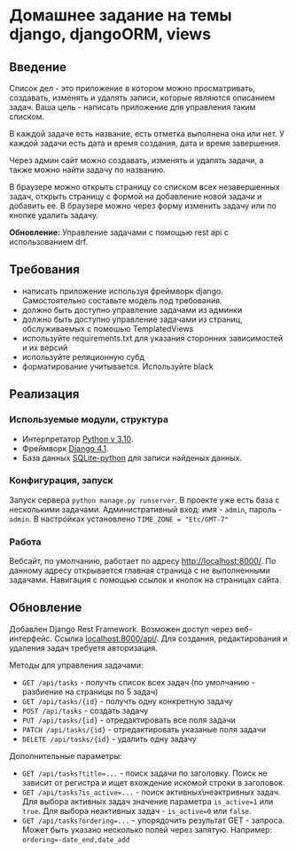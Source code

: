 # Домашнее задание на темы django, djangoORM, views

## Введение

Список дел - это приложение в котором можно просматривать, создавать, изменять и удалять записи, которые являются описанием задач. Ваша цель - написать приложение для управления таким списком.

В каждой задаче есть название, есть отметка выполнена она или нет. У каждой задачи есть дата и время создания, дата и время завершения.

Через админ сайт можно создавать, изменять и удалять задачи, а также можно найти задачу по названию.

В браузере можно открыть страницу со списком всех незавершенных задач, открыть страницу с формой на добавление новой задачи и добавить ее. В браузере можно через форму изменить задачу или по кнопке удалить задачу.

**Обновление:**  Управление задачами с помощью rest api с использованием drf.

## Требования

- написать приложение используя фреймворк django. Самостоятельно составьте модель под требования.
- должно быть доступно управление задачами из админки
- должно быть доступно управление задачами из страниц, обслуживаемых с помошью TemplatedViews
- используйте requirements.txt для указания сторонних зависимостей и их версий
- используйте реляционную субд
- форматирование учитывается. Используйте black

## Реализация

### Используемые модули, структура

- Интерпретатор [Python v 3.10](https://www.python.org/).
- Фреймворк [Django 4.1](https://www.djangoproject.com/).
- База данных [SQLite-python](https://docs.python.org/3/library/sqlite3.html) для записи найденых данных.

### Конфигурация, запуск

Запуск сервера `python manage.py runserver`. В проекте уже есть база с несколькими задачами. Административный вход: имя - `admin`, пароль - `admin`. В настройках установлено `TIME_ZONE = "Etc/GMT-7"`

### Работа

Вебсайт, по умолчанию, работает по адресу [http://localhost:8000/](http://localhost:8000/). По данному адресу открывается главная страница с не выполненными задачами. Навигация с помощью ссылок и кнопок на страницах сайта.

## Обновление

Добавлен Django Rest Framework. Возможен доступ через веб-интерфейс. Ссылка [localhost:8000/api/](localhost:8000/api/). Для создания, редактирования и удаления задач требуетя авторизация.

Методы для управления задачами:

- `GET /api/tasks` - получть список всех задач (по умолчанию - разбиение на страницы по 5 задач)
- `GET /api/tasks/{id}` - получть одну конкретную задачу
- `POST /api/tasks` - создать задачу
- `PUT /api/tasks/{id}` - отредактировать все поля задачи
- `PATCH /api/tasks/{id}` - отредактировать указаные поля задачи
- `DELETE /api/tasks/{id}` - удалить одну задачу

Дополнительные параметры:

- `GET /api/tasks?title=...` - поиск задачи по заголовку. Поиск не зависит от регистра и ищет вхождение искомой строки в заголовок. 
- `GET /api/tasks?is_active=...` - поиск активных\неактривных задач. Для выбора активных задач значение параметра `is_active=1` или `true`. Для выбора неактивных задач - `is_active=0` или `false`.
- `GET /api/tasks?ordering=...` - упорядочить результат GET - запроса. Может быть указано несколько полей через запятую. Например: `ordering=-date_end,date_add`


